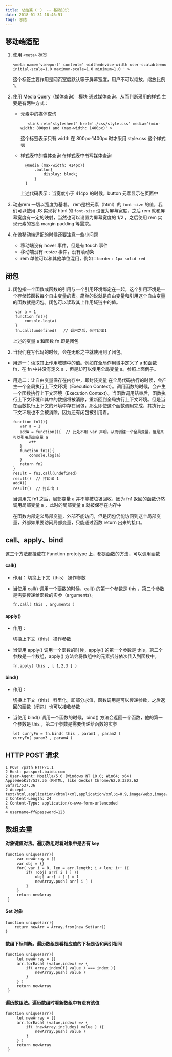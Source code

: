 ```yaml
---
title: 总结篇（一） -- 基础知识
date: 2018-01-31 18:46:51
tags: 总结
---
```

## 移动端适配
1.  使用 `<meta>` 标签

    ```
    <meta name='viewport' content=' width=device-width user-scalable=no initial-scale=1.0 maximun-scale=1.0 minimum=1.0 ' >

    ```

    这个标签主要作用是网页宽度默认等于屏幕宽度，用户不可以缩放，缩放比例1。

2.  使用 Media Query（媒体查询） 模块
    通过媒体查询，从而判断采用的样式
    主要是有两种方式：

    *   <link> 元素中的媒体查询

        ```
           <link rel='stylesheet' href='./css/style.css' media='(min-width: 800px) and (max-width: 1400px)' >

        ```

        这个标签表示只有 width 在 800px-1400px 时才采用 style.css 这个样式表
    *   样式表中的媒体查询
        在样式表中书写媒体查询

        ```
          @media (max-width: 414px){
              .button{
                  display: block;
              }
          }

        ```

        上述代码表示：当宽度小于 414px 的时候，button 元素显示在页面中
3.  动态rem
    一切以宽度为基准。
    rem是根元素（html）的 `font-size` 的值，我们可以使用 JS 实现将 html 的 `font-size` 设置为屏幕宽度，之后 rem 就和屏幕宽度有一定的映射，当然也可以设置为屏幕宽度的 1/2 ，之后使用 rem 实现元素的宽高 margin padding 等需求。

4.  在做移动端适配的时候还要注意一些小问题

    *   移动端没有 hover 事件，但是有 touch 事件
    *   移动端没有 resize 事件，没有滚动条
    *   rem 单位可以和其他单位混用，例如：`border: 1px solid red`

## 闭包
1. 闭包指一个函数或函数的引用与一个引用环境绑定在一起，这个引用环境是一个存储该函数每个自由变量的表。简单的说就是自由变量和引用这个自由变量的函数就是闭包。闭包可以读取其上作用域链中的值。
    ```
     var a = 1
     function fn(){
         console.log(a)
     }
     fn.call(undefined)   // 调用之后，会打印出1
    ```
    上述的变量 a 和函数 fn 即是闭包

2. 当我们在写代码的时候，会在无形之中就使用到了闭包。
- 用途一：读取其上作用域链中的值。例如在全局作用域中定义了 a 和函数 fn，在 fn 中并没有定义 a ，但是却可以使用全局变量 a。参照上面例子。

- 用途二：让自由变量保存在内存中，即封装变量
在全局代码执行的时候，会产生一个全局执行上下文环境（Execution Context）。调用函数的时候，会产生一个函数执行上下文环境（Execution Context）。当函数调用结束后，函数执行上下文环境和其中的数据将被消除，重新回到全局执行上下文环境。但是当在函数执行上下文的环境中存在闭包，那么即使这个函数调用完成，其执行上下文环境也不会被消除，因为还有闭包被引用着。
    ```
    function fn1(){
       var a = 1
       addA = function(){  // 此处不用 var 声明，从而创建一个全局变量，但是其可以引用局部变量 a 
           a++
       }
       function fn2(){
           console.log(a)
       }
       return fn2
    }
    result = fn1.call(undefined)
    result()  // 打印出 1
    addA()
    result()  // 打印出 1
    ```

    当调用完 fn1 之后，局部变量 a 并不能被垃圾回收，因为 fn1 返回的函数仍然调用局部变量 a ，此时的局部变量 a 就被保存在内存中

    在函数内部定义局部变量，外部不能访问，但是闭包仍能访问到这个局部变量，外部如果要访问局部变量，只能通过函数 return 出来的接口。

## call、apply、bind
这三个方法都挂载在 Function.prototype 上，都是函数的方法，可以调用函数

#### call()

- 作用：
    切换上下文（this）
    操作参数

- 当使用 call() 调用一个函数的时候，call() 的第一个参数是 this ，第二个参数是需要传递给函数的实参（arguments）。
    ```
    fn.call( this , arguments )
    ```
#### apply()

- 作用：

    切换上下文（this）
    操作参数

- 当使用 apply() 调用一个函数的时候，apply() 的第一个参数是 this，第二个参数是一个数组，apply() 方法会将数组中的元素拆分依次传入到函数中。
    ```
    fn.apply( this , [ 1,2,3 ] )
    ```
#### bind()

- 作用：

    切换上下文（this）
    科里化，即部分求值，函数调用是可以传递参数，之后返回的函数（闭包）也可以接收参数

- 当使用 bind() 调用一个函数的时候，bind() 方法会返回一个函数，他的第一个参数是 this ，第二个参数是需要传递给函数的实参
    ```
    let curryFn = fn.bind( this , param1 , param2 )
    curryFn( param3 , param4 )
    ```

## HTTP POST 请求
```
1 POST /path HTTP/1.1
2 Host: passport.baidu.com
2 User-Agent: Mozilla/5.0 (Windows NT 10.0; Win64; x64) AppleWebKit/537.36 (KHTML, like Gecko) Chrome/62.0.3202.62 Safari/537.36
2 Accept: text/html,application/xhtml+xml,application/xml;q=0.9,image/webp,image/apng,*/*;q=0.8
2 Content-Length: 24
2 Content-Type: application/x-www-form-urlencoded
3
4 username=ff&password=123
```

## 数组去重
#### 对象键值对法。遍历数组时看对象中是否有 key
```
function unique(arr){
     var newArray = []
     var obj = {}
     for( var i = 0, len = arr.length; i < len; i++ ){
         if( !obj[ arr[ i ] ] ){
             obj[ arr[ i ] ] = 1
             newArray.push( arr[ i ] )
         }
     }
     return newArray
 }
```
#### Set 对象
```
function unique(arr){
    return newArr = Array.from(new Set(arr))
}
```

#### 数组下标判断。遍历数组是看相应值的下标是否和索引相同
```
function unique(arr){
     let newArray = []
     arr.forEach( (value,index) => {
         if( array.indexOf( value ) === index ){
             newArray.push( value )
         }
     } )
     return newArray
 }
```

#### 遍历数组法。遍历数组时看新数组中有没有该值
```
function unique(arr){
     let newArray = []
     arr.forEach( (value,index) => {
         if( !newArray.includes( value ) ){
             newArray.push( value )
         }
     } )
     return newArray
 }
```